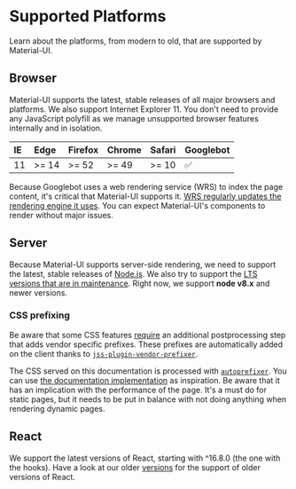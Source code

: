 # Supported Platforms

<p class="description">Learn about the platforms, from modern to old, that are supported by Material-UI.</p>

## Browser

Material-UI supports the latest, stable releases of all major browsers and platforms.
We also support Internet Explorer 11.
You don't need to provide any JavaScript polyfill as we manage unsupported browser features internally and in isolation.

| IE    | Edge   | Firefox | Chrome | Safari | Googlebot |
|:------|:-------|:--------|:-------|:-------|:----------|
| 11    | >= 14  | >= 52   | >= 49  | >= 10  | ✅        |

Because Googlebot uses a web rendering service (WRS) to index the page content, it's critical that Material-UI supports it.
[WRS regularly updates the rendering engine it uses](https://webmasters.googleblog.com/2019/05/the-new-evergreen-googlebot.html).
You can expect Material-UI's components to render without major issues.

## Server

Because Material-UI supports server-side rendering, we need to support the latest, stable releases of [Node.js](https://github.com/nodejs/node).
We also try to support the [LTS versions that are in maintenance](https://github.com/nodejs/Release#lts-schedule1). Right now, we support **node v8.x** and newer versions.

### CSS prefixing

Be aware that some CSS features [require](https://github.com/cssinjs/jss/issues/279) an additional postprocessing step
that adds vendor specific prefixes.
These prefixes are automatically added on the client thanks to [`jss-plugin-vendor-prefixer`](https://www.npmjs.com/package/jss-plugin-vendor-prefixer).

The CSS served on this documentation is processed with [`autoprefixer`](https://www.npmjs.com/package/autoprefixer).
You can use [the documentation implementation](https://github.com/mui-org/material-ui/blob/47aa5aeaec1d4ac2c08fd0e84277d6b91e497557/pages/_document.js#L123) as inspiration.
Be aware that it has an implication with the performance of the page.
It's a must do for static pages, but it needs to be put in balance with not doing anything when rendering dynamic pages.

## React

We support the latest versions of React, starting with ^16.8.0 (the one with the hooks).
Have a look at our older [versions](/versions/) for the support of older versions of React.
